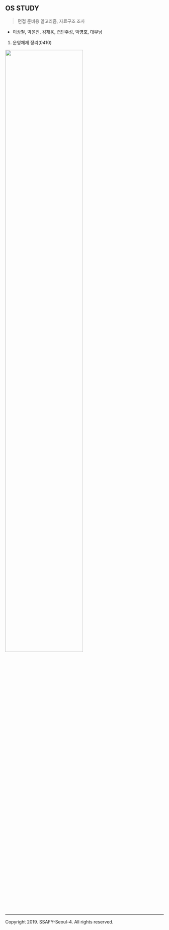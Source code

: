 OS STUDY
---
> 면접 준비용 알고리즘, 자료구조 조사

- 이상철, 박윤진, 김재웅, 캡틴주성, 박영호, 대부님

1. 운영체제 정리(0410)

<img src="https://user-images.githubusercontent.com/23524849/55474614-95120480-564c-11e9-9d79-228dac85677c.png" width=70% />



---
Copyright 2019. SSAFY-Seoul-4. All rights reserved.
